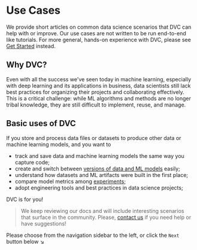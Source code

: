 # Use Cases

We provide short articles on common data science scenarios that DVC can help
with or improve. Our use cases are not written to be run end-to-end like
tutorials. For more general, hands-on experience with DVC, please see
[Get Started](/doc/tutorials/get-started) instead.

## Why DVC?

Even with all the success we've seen today in machine learning, especially with
deep learning and its applications in business, data scientists still lack best
practices for organizing their projects and collaborating effectively. This is a
critical challenge: while ML algorithms and methods are no longer tribal
knowledge, they are still difficult to implement, reuse, and manage.

## Basic uses of DVC

If you store and process data files or datasets to produce other data or machine
learning models, and you want to

- track and save data and machine learning models the same way you capture code;
- create and switch between
  [versions of data and ML models](/doc/use-cases/versioning-data-and-model-files)
  easily;
- understand how datasets and ML artifacts were built in the first place;
- compare model metrics among [experiments](/doc/start/experiments);
- adopt engineering tools and best practices in data science projects;

DVC is for you!

> We keep reviewing our docs and will include interesting scenarios that surface
> in the community. Please, [contact us](/support) if you need help or have
> suggestions!

Please choose from the navigation sidebar to the left, or click the `Next`
button below ↘
